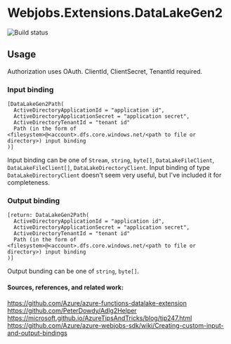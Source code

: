 # Webjobs.Extensions.DataLakeGen2

![Build status](https://dev.azure.com/peterdowdy/AzureFunctionsDataLakeGen2Bindings/_apis/build/status/AzureFunctionsDataLakeGen2Bindings%20Release)

## Usage

Authorization uses OAuth. ClientId, ClientSecret, TenantId required.

### Input binding

```
[DataLakeGen2Path(
  ActiveDirectoryApplicationId = "application id",
  ActiveDirectoryApplicationSecret = "application secret",
  ActiveDirectoryTenantId = "tenant id"
  Path (in the form of <filesystem>@<account>.dfs.core.windows.net/<path to file or directory>) input binding
)]
```

Input binding can be one of `Stream`, `string`, `byte[]`, `DataLakeFileClient`, `DataLakeFileClient[]`, `DataLakeDirectoryClient`. Input binding of type `DataLakeDirectoryClient` doesn't seem very useful, but I've included it for completeness.

### Output binding

```
[return: DataLakeGen2Path(
  ActiveDirectoryApplicationId = "application id",
  ActiveDirectoryApplicationSecret = "application secret",
  ActiveDirectoryTenantId = "tenant id"
  Path (in the form of <filesystem>@<account>.dfs.core.windows.net/<path to file or directory>) input binding
)]
```

Output bunding can be one of `string`, `byte[]`.

#### Sources, references, and related work:

https://github.com/Azure/azure-functions-datalake-extension
https://github.com/PeterDowdy/Adlg2Helper
https://microsoft.github.io/AzureTipsAndTricks/blog/tip247.html
https://github.com/Azure/azure-webjobs-sdk/wiki/Creating-custom-input-and-output-bindings
